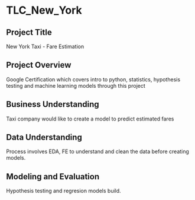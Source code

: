 # TLC_New_York

## Project Title
New York Taxi - Fare Estimation
## Project Overview
Google Certification which covers intro to python, statistics, hypothesis testing and machine learning models through this project
## Business Understanding 
Taxi company would like to create a model to predict estimated fares
## Data Understanding 
Process involves EDA, FE to understand and clean the data before creating models.
## Modeling and Evaluation 
Hypothesis testing and regresion models build.
